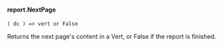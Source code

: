 #### report.NextPage

``` suneido
( dc ) => vert or False
```

Returns the next page's content in a Vert, or False if the report is finished.